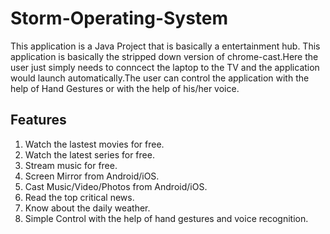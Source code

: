 # Storm-Operating-System

This application is a Java Project that is basically a entertainment hub.
This application is basically the stripped down version of chrome-cast.Here the user just simply needs to conncect the laptop to the TV and the application would launch automatically.The user can control the application with the help of Hand Gestures or with the help of his/her voice.

## Features

1. Watch the lastest movies for free.
2. Watch the latest series for free.
3. Stream music for free.
4. Screen Mirror from Android/iOS.
5. Cast Music/Video/Photos from Android/iOS.
6. Read the top critical news.
7. Know about the daily weather.
8. Simple Control with the help of hand gestures and voice recognition.